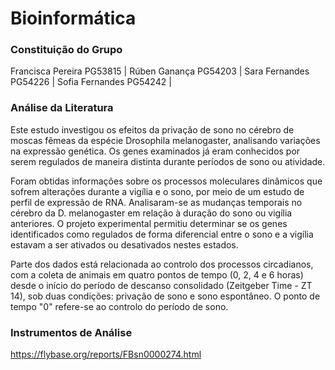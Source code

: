 # Bioinformática
### Constituição do Grupo 

Francisca Pereira  PG53815 |
Rúben Ganança  PG54203 |
Sara Fernandes  PG54226 |
Sofia Fernandes  PG54242 |

### Análise da Literatura 

Este estudo investigou os efeitos da privação de sono no cérebro de moscas fêmeas da espécie Drosophila melanogaster, analisando variações na expressão genética. Os genes examinados já eram conhecidos por serem regulados de maneira distinta durante períodos de sono ou atividade.

Foram obtidas informações sobre os processos moleculares dinâmicos que sofrem alterações durante a vigília e o sono, por meio de um estudo de perfil de expressão de RNA. Analisaram-se as mudanças temporais no cérebro da D. melanogaster em relação à duração do sono ou vigília anteriores. O projeto experimental permitiu determinar se os genes identificados como regulados de forma diferencial entre o sono e a vigília estavam a ser ativados ou desativados nestes estados.

Parte dos dados está relacionada ao controlo dos processos circadianos, com a coleta de animais em quatro pontos de tempo (0, 2, 4 e 6 horas) desde o início do período de descanso consolidado (Zeitgeber Time - ZT 14), sob duas condições: privação de sono e sono espontâneo. O ponto de tempo "0" refere-se ao controlo do período de sono.

### Instrumentos de Análise 

https://flybase.org/reports/FBsn0000274.html

